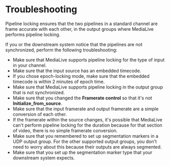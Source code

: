 # Troubleshooting<a name="pipeline-locking-tshoot"></a>

Pipeline locking ensures that the two pipelines in a standard channel are frame accurate with each other, in the output groups where MediaLive performs pipeline locking\.

If you or the downstream system notice that the pipelines are not synchronized, perform the following troubleshooting:
+ Make sure that MediaLive supports pipeline locking for the type of input in your channel\.
+ Make sure that the input source has an embedded timecode\.
+ If you chose epoch\-locking mode, make sure that the embedded timecode is within 2 minutes of epoch time\.
+ Make sure that MediaLive supports pipeline locking in the output group that is not synchronized\.
+ Make sure that you changed the **Framerate control** so that it's not **Initialize\_from\_source**\.
+ Make sure that the input framerate and output framerate are a simple conversion of each other\.
+ If the framerate within the source changes, it's possible that MediaLive can't perform pipeline locking for the duration because for that section of video, there is no simple framerate conversion\.
+ Make sure that you remembered to set up segmentation markers in a UDP output group\. For the other supported output groups, you don't need to worry about this because their outputs are always segmented\.
+ Make sure that you set up the segmentation marker type that your downstream system expects\.